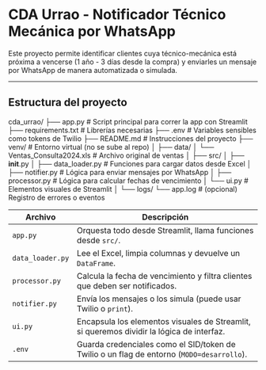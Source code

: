 # CDA Urrao - Notificador Técnico Mecánica por WhatsApp

Este proyecto permite identificar clientes cuya técnico-mecánica está próxima a vencerse (1 año - 3 días desde la compra) y enviarles un mensaje por WhatsApp de manera automatizada o simulada.

---

## Estructura del proyecto

cda_urrao/
├── app.py                     # Script principal para correr la app con Streamlit
├── requirements.txt          # Librerías necesarias
├── .env                      # Variables sensibles como tokens de Twilio
├── README.md                 # Instrucciones del proyecto
├── venv/                     # Entorno virtual (no se sube al repo)
│
├── data/
│   └── Ventas_Consulta2024.xls  # Archivo original de ventas
│
├── src/
│   ├── __init__.py
│   ├── data_loader.py        # Funciones para cargar datos desde Excel
│   ├── notifier.py           # Lógica para enviar mensajes por WhatsApp
│   ├── processor.py          # Lógica para calcular fechas de vencimiento
│   └── ui.py                 # Elementos visuales de Streamlit
│
└── logs/
    └── app.log               # (opcional) Registro de errores o eventos

| Archivo            | Descripción                                                                                |
| ------------------ | ------------------------------------------------------------------------------------------- |
| `app.py`         | Orquesta todo desde Streamlit, llama funciones desde `src/`.                              |
| `data_loader.py` | Lee el Excel, limpia columnas y devuelve un `DataFrame`.                                  |
| `processor.py`   | Calcula la fecha de vencimiento y filtra clientes que deben ser notificados.                |
| `notifier.py`    | Envía los mensajes o los simula (puede usar Twilio o `print`).                           |
| `ui.py`          | Encapsula los elementos visuales de Streamlit, si queremos dividir la lógica de interfaz.  |
| `.env`           | Guarda credenciales como el SID/token de Twilio o un flag de entorno (`MODO=desarrollo`). |
